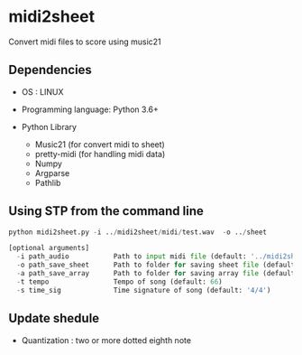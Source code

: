 # midi2sheet
Convert midi files to score using music21

## Dependencies
* OS : LINUX

* Programming language: Python 3.6+

* Python Library
  * Music21 (for convert midi to sheet)
  * pretty-midi (for handling midi data)
  * Numpy
  * Argparse
  * Pathlib


## Using STP from the command line
~~~python
python midi2sheet.py -i ../midi2sheet/midi/test.wav  -o ../sheet

[optional arguments]
  -i path_audio           Path to input midi file (default: '../midi2sheet/midi/test.wav')
  -o path_save_sheet      Path to folder for saving sheet file (default: '../sheet')
  -a path_save_array      Path to folder for saving array file (default: '../array')
  -t tempo                Tempo of song (default: 66)
  -s time_sig             Time signature of song (default: '4/4')
~~~

## Update shedule
* Quantization : two or more dotted eighth note
